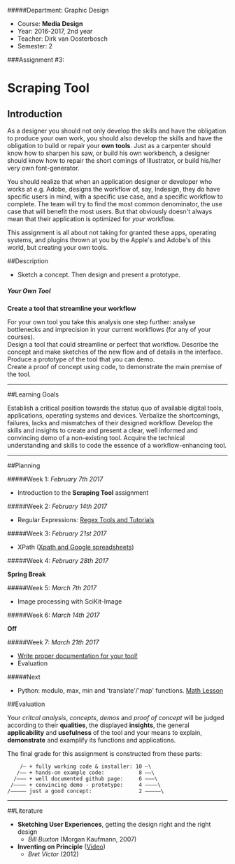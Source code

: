 #####Department: Graphic Design

- Course: **Media Design**
- Year: 2016-2017, 2nd year
- Teacher: Dirk van Oosterbosch
- Semester: 2

###Assignment #3:
# Scraping Tool

## Introduction

As a designer you should not only develop the skills and have the obligation to produce your own work, you should also develop the skills and have the obligation to build or repair your **own tools**. Just as a carpenter should know how to sharpen his saw, or build his own workbench, a designer should know how to repair the short comings of Illustrator, or build his/her very own font-generator.

You should realize that when an application designer or developer who works at e.g. Adobe, designs the workflow of, say, Indesign, they do have specific users in mind, with a specific use case, and a specific workflow to complete. The team will try to find the most common denominator, the use case that will benefit the most users. But that obviously doesn't always mean that their application is optimized for *your* workflow. 

This assignment is all about not taking for granted these apps, operating systems, and plugins thrown at you by the Apple's and Adobe's of this world, but creating your own tools.

##Description

- Sketch a concept. Then design and present a prototype.

##### Your Own Tool

**Create a tool that streamline your workflow**

For your own tool you take this analysis one step further: analyse bottlenecks and imprecision in your current workflows (for any of your courses).  
Design a tool that could streamline or perfect that workflow. Describe the concept and make sketches of the new flow and of details in the interface.  
Produce a prototype of the tool that you can demo.  
Create a proof of concept using code, to demonstrate the main premise of the tool.

----
##Learning Goals

Establish a critical position towards the status quo of available digital tools, applications, operating systems and devices. Verbalize the shortcomings, failures, lacks and mismatches of their designed workflow. Develop the skills and insights to create and present a clear, well informed and convincing demo of a non-existing tool. Acquire the technical understanding and skills to code the essence of a workflow-enhancing tool.

----
##Planning

#####Week 1:
*February 7th 2017*

- Introduction to the **Scraping Tool** assignment

#####Week 2:
*February 14th 2017*

- Regular Expressions: [Regex Tools and Tutorials](Lesson_08_Regex.md)

#####Week 3:
*February 21st 2017*

- XPath ([Xpath and Google spreadsheets](Lesson_07_Scraping_with_Xpath.md))

#####Week 4:
*February 28th 2017*

**Spring Break**

#####Week 5:
*March 7th 2017*

- Image processing with SciKit-Image

#####Week 6:
*March 14th 2017*

**Off**

#####Week 7:
*March 21th 2017*

- [Write proper documentation for your tool!](HowToWriteGoodDocumentation.md)
- Evaluation

#####Next

- Python: modulo, max, min and 'translate'/'map' functions. [Math Lesson](Lesson_06_Math_Functions.md)

##Evaluation

Your *critcal analysis*, *concepts*, *demos* and *proof of concept* will be judged according to their **qualities**, the displayed **insights**, the general **applicability** and **usefulness** of the tool and your means to explain, **demonstrate** and examplify its functions and applications.

The final grade for this assignment is constructed from these parts:

```
    /— + fully working code & installer: 10 —\
   /—— + hands-on example code:           8 ——\
  /——— + well documented github page:     6 ———\
 /———— + convincing demo - prototype:     4 ————\
/————— just a good concept:               2 —————\
```

----
##Literature

- **Sketching User Experiences**, getting the design right and the right design
	- *Bill Buxton* (Morgan Kaufmann, 2007)
- **Inventing on Principle** ([Video](https://vimeo.com/36579366))
	- *Bret Victor* (2012)